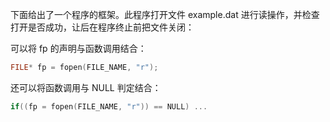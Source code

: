 下面给出了一个程序的框架。此程序打开文件 example.dat 进行读操作，并检查打开是否成功，让后在程序终止前把文件关闭：

可以将 fp 的声明与函数调用结合：

```c
FILE* fp = fopen(FILE_NAME, "r");
```

还可以将函数调用与 NULL 判定结合：

```c
if((fp = fopen(FILE_NAME, "r")) == NULL) ...
```


